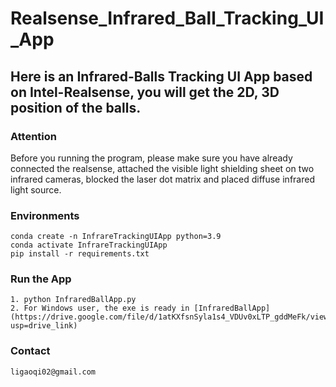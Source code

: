 # Realsense_Infrared_Ball_Tracking_UI_App
## Here is an Infrared-Balls Tracking UI App based on Intel-Realsense, you will get the 2D, 3D position of the balls.

### Attention
Before you running the program, please make sure you have already connected the realsense, attached the visible light shielding sheet on two infrared cameras, blocked the laser dot matrix and placed diffuse infrared light source.

### Environments
```
conda create -n InfrareTrackingUIApp python=3.9
conda activate InfrareTrackingUIApp
pip install -r requirements.txt
```

### Run the App
```
1. python InfraredBallApp.py
2. For Windows user, the exe is ready in [InfraredBallApp](https://drive.google.com/file/d/1atKXfsnSyla1s4_VDUv0xLTP_gddMeFk/view?usp=drive_link)
```

### Contact
```
ligaoqi02@gmail.com
```